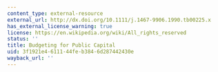 ```yaml
---
content_type: external-resource
external_url: http://dx.doi.org/10.1111/j.1467-9906.1990.tb00225.x
has_external_license_warning: true
license: https://en.wikipedia.org/wiki/All_rights_reserved
status: ''
title: Budgeting for Public Capital
uid: 3f1921e4-6111-44fe-b384-6d287442430e
wayback_url: ''
---
```

